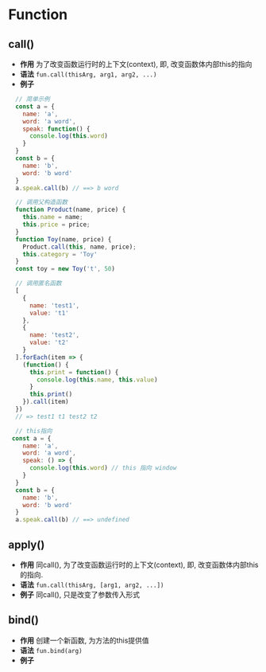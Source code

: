 # Function

## call()

+ **作用**
  为了改变函数运行时的上下文(context), 即, 改变函数体内部this的指向
+ **语法**
  `fun.call(thisArg, arg1, arg2, ...)`
+ **例子**

```javascript
  // 简单示例
  const a = {
    name: 'a',
    word: 'a word',
    speak: function() {
      console.log(this.word)
    }
  }
  const b = {
    name: 'b',
    word: 'b word'
  }
  a.speak.call(b) // ==> b word
```

```javascript
  // 调用父构造函数
  function Product(name, price) {
    this.name = name;
    this.price = price;
  }
  function Toy(name, price) {
    Product.call(this, name, price);
    this.category = 'Toy'
  }
  const toy = new Toy('t', 50)
```

```javascript
  // 调用匿名函数
  [
    {
      name: 'test1',
      value: 't1'
    },
    {
      name: 'test2',
      value: 't2'
    }
  ].forEach(item => {
    (function() {
      this.print = function() {
        console.log(this.name, this.value)
      }
      this.print()
    }).call(item)
  })
  // => test1 t1 test2 t2
```

```javascript
  // this指向
 const a = {
    name: 'a',
    word: 'a word',
    speak: () => {
      console.log(this.word) // this 指向 window
    }
  }
  const b = {
    name: 'b',
    word: 'b word'
  }
  a.speak.call(b) // ==> undefined
```

## apply()

+ **作用**
  同call(), 为了改变函数运行时的上下文(context), 即, 改变函数体内部this的指向.
+ **语法**
  `fun.call(thisArg, [arg1, arg2, ...])`
+ **例子**
同call(), 只是改变了参数传入形式

## bind()

+ **作用**
  创建一个新函数, 为方法的this提供值
+ **语法**
  `fun.bind(arg)`
+ **例子**

